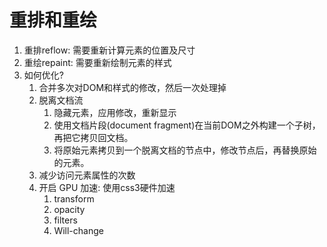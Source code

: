 # 重排和重绘

1. 重排reflow: 需要重新计算元素的位置及尺寸
2. 重绘repaint: 需要重新绘制元素的样式
3. 如何优化?
    1. 合并多次对DOM和样式的修改，然后一次处理掉
    2. 脱离文档流
        1. 隐藏元素，应用修改，重新显示
        2. 使用文档片段(document fragment)在当前DOM之外构建一个子树，再把它拷贝回文档。
        3. 将原始元素拷贝到一个脱离文档的节点中，修改节点后，再替换原始的元素。
    3. 减少访问元素属性的次数
    4. 开启 GPU 加速: 使用css3硬件加速
        1. transform
        2. opacity
        3. filters
        4. Will-change